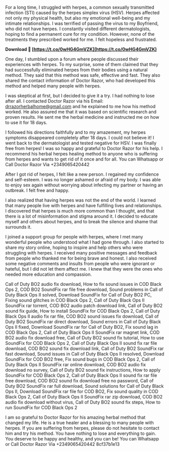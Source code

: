 
 
For a long time, I struggled with herpes, a common sexually transmitted infection (STI) caused by the herpes simplex virus (HSV). Herpes affected not only my physical health, but also my emotional well-being and my intimate relationships. I was terrified of passing the virus to my Boyfriend, who did not have herpes. I constantly visited different dermatologists, hoping to find a permanent cure for my condition. However, none of the treatments they prescribed worked for me. I felt hopeless and frustrated.
 
**Download 🌟 [https://t.co/0wHG4GmVZK](https://t.co/0wHG4GmVZK)**


  
One day, I stumbled upon a forum where people discussed their experiences with herpes. To my surprise, some of them claimed that they had successfully eliminated herpes from their bodies using a natural method. They said that this method was safe, effective and fast. They also shared the contact information of Doctor Razor, who had developed this method and helped many people with herpes.
  
I was skeptical at first, but I decided to give it a try. I had nothing to lose after all. I contacted Doctor Razor via his Email: drrazorherbalhome@gmail.com and he explained to me how his method worked. He also assured me that it was based on scientific research and proven results. He sent me the herbal medicine and instructed me on how to use it for 18 days.
  
I followed his directions faithfully and to my amazement, my herpes symptoms disappeared completely after 18 days. I could not believe it! I went back to the dermatologist and tested negative for HSV. I was finally free from herpes! I was so happy and grateful to Doctor Razor for his help. I recommend his herbal herpes healing method to anyone who is suffering from herpes and wants to get rid of it once and for all. You can Whatsapp or Call Doctor Razor Via +2349065420442

After I got rid of herpes, I felt like a new person. I regained my confidence and self-esteem. I was no longer ashamed or afraid of my body. I was able to enjoy sex again without worrying about infecting my partner or having an outbreak. I felt free and happy.
  
I also realized that having herpes was not the end of the world. I learned that many people live with herpes and have fulfilling lives and relationships. I discovered that herpes is much more common than I thought, and that there is a lot of misinformation and stigma around it. I decided to educate myself and others about herpes, and to break the silence and shame that surrounds it.
  
I joined a support group for people with herpes, where I met many wonderful people who understood what I had gone through. I also started to share my story online, hoping to inspire and help others who were struggling with herpes. I received many positive messages and feedback from people who thanked me for being brave and honest. I also received some negative comments and insults from people who were ignorant or hateful, but I did not let them affect me. I knew that they were the ones who needed more education and compassion.
 
Call of Duty BO2 audio fix download,  How to fix sound issues in COD Black Ops 2,  COD BO2 SoundFix rar file free download,  Sound problems in Call of Duty Black Ops II solved,  Download SoundFix for Call of Duty BO2 PC,  Fixing sound glitches in COD Black Ops 2,  Call of Duty Black Ops II SoundFix rar torrent,  COD BO2 audio patch download link,  Call of Duty BO2 sound fix guide,  How to install SoundFix for COD Black Ops 2,  Call of Duty Black Ops II audio fix rar file,  COD BO2 sound issues fix download,  Call of Duty BO2 SoundFix rar direct download,  Sound errors in Call of Duty Black Ops II fixed,  Download SoundFix rar for Call of Duty BO2,  Fix sound lag in COD Black Ops 2,  Call of Duty Black Ops II SoundFix rar magnet link,  COD BO2 audio fix download free,  Call of Duty BO2 sound fix tutorial,  How to use SoundFix for COD Black Ops 2,  Call of Duty Black Ops II sound fix rar file download,  COD BO2 sound fix download link,  Call of Duty BO2 SoundFix rar fast download,  Sound issues in Call of Duty Black Ops II resolved,  Download SoundFix for COD BO2 free,  Fix sound bugs in COD Black Ops 2,  Call of Duty Black Ops II SoundFix rar online download,  COD BO2 audio fix download no survey,  Call of Duty BO2 sound fix instructions,  How to apply SoundFix for COD Black Ops 2,  Call of Duty Black Ops II sound fix rar file free download,  COD BO2 sound fix download free no password,  Call of Duty BO2 SoundFix rar full download,  Sound solutions for Call of Duty Black Ops II,  Download SoundFix rar file for COD BO2,  Fix sound quality in COD Black Ops 2,  Call of Duty Black Ops II SoundFix rar zip download,  COD BO2 audio fix download without virus,  Call of Duty BO2 sound fix steps,  How to run SoundFix for COD Black Ops 2
  
I am so grateful to Doctor Razor for his amazing herbal method that changed my life. He is a true healer and a blessing to many people with herpes. If you are suffering from herpes, please do not hesitate to contact him and try his method. You have nothing to lose and everything to gain. You deserve to be happy and healthy, and you can be! You can Whatsapp or Call Doctor Razor Via +2349065420442
 8cf37b1e13
 
